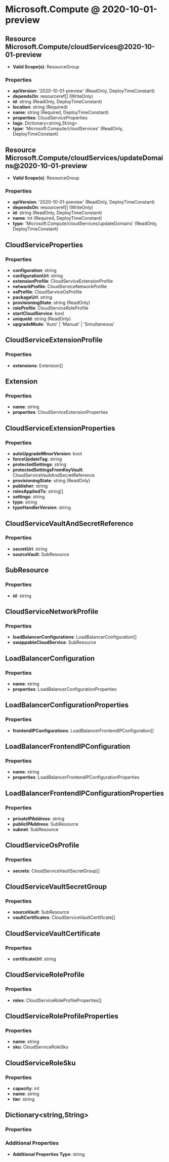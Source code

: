 # Microsoft.Compute @ 2020-10-01-preview

## Resource Microsoft.Compute/cloudServices@2020-10-01-preview
* **Valid Scope(s)**: ResourceGroup
### Properties
* **apiVersion**: '2020-10-01-preview' (ReadOnly, DeployTimeConstant)
* **dependsOn**: resourceref[] (WriteOnly)
* **id**: string (ReadOnly, DeployTimeConstant)
* **location**: string (Required)
* **name**: string (Required, DeployTimeConstant)
* **properties**: CloudServiceProperties
* **tags**: Dictionary<string,String>
* **type**: 'Microsoft.Compute/cloudServices' (ReadOnly, DeployTimeConstant)

## Resource Microsoft.Compute/cloudServices/updateDomains@2020-10-01-preview
* **Valid Scope(s)**: ResourceGroup
### Properties
* **apiVersion**: '2020-10-01-preview' (ReadOnly, DeployTimeConstant)
* **dependsOn**: resourceref[] (WriteOnly)
* **id**: string (ReadOnly, DeployTimeConstant)
* **name**: int (Required, DeployTimeConstant)
* **type**: 'Microsoft.Compute/cloudServices/updateDomains' (ReadOnly, DeployTimeConstant)

## CloudServiceProperties
### Properties
* **configuration**: string
* **configurationUrl**: string
* **extensionProfile**: CloudServiceExtensionProfile
* **networkProfile**: CloudServiceNetworkProfile
* **osProfile**: CloudServiceOsProfile
* **packageUrl**: string
* **provisioningState**: string (ReadOnly)
* **roleProfile**: CloudServiceRoleProfile
* **startCloudService**: bool
* **uniqueId**: string (ReadOnly)
* **upgradeMode**: 'Auto' | 'Manual' | 'Simultaneous'

## CloudServiceExtensionProfile
### Properties
* **extensions**: Extension[]

## Extension
### Properties
* **name**: string
* **properties**: CloudServiceExtensionProperties

## CloudServiceExtensionProperties
### Properties
* **autoUpgradeMinorVersion**: bool
* **forceUpdateTag**: string
* **protectedSettings**: string
* **protectedSettingsFromKeyVault**: CloudServiceVaultAndSecretReference
* **provisioningState**: string (ReadOnly)
* **publisher**: string
* **rolesAppliedTo**: string[]
* **settings**: string
* **type**: string
* **typeHandlerVersion**: string

## CloudServiceVaultAndSecretReference
### Properties
* **secretUrl**: string
* **sourceVault**: SubResource

## SubResource
### Properties
* **id**: string

## CloudServiceNetworkProfile
### Properties
* **loadBalancerConfigurations**: LoadBalancerConfiguration[]
* **swappableCloudService**: SubResource

## LoadBalancerConfiguration
### Properties
* **name**: string
* **properties**: LoadBalancerConfigurationProperties

## LoadBalancerConfigurationProperties
### Properties
* **frontendIPConfigurations**: LoadBalancerFrontendIPConfiguration[]

## LoadBalancerFrontendIPConfiguration
### Properties
* **name**: string
* **properties**: LoadBalancerFrontendIPConfigurationProperties

## LoadBalancerFrontendIPConfigurationProperties
### Properties
* **privateIPAddress**: string
* **publicIPAddress**: SubResource
* **subnet**: SubResource

## CloudServiceOsProfile
### Properties
* **secrets**: CloudServiceVaultSecretGroup[]

## CloudServiceVaultSecretGroup
### Properties
* **sourceVault**: SubResource
* **vaultCertificates**: CloudServiceVaultCertificate[]

## CloudServiceVaultCertificate
### Properties
* **certificateUrl**: string

## CloudServiceRoleProfile
### Properties
* **roles**: CloudServiceRoleProfileProperties[]

## CloudServiceRoleProfileProperties
### Properties
* **name**: string
* **sku**: CloudServiceRoleSku

## CloudServiceRoleSku
### Properties
* **capacity**: int
* **name**: string
* **tier**: string

## Dictionary<string,String>
### Properties
### Additional Properties
* **Additional Properties Type**: string

